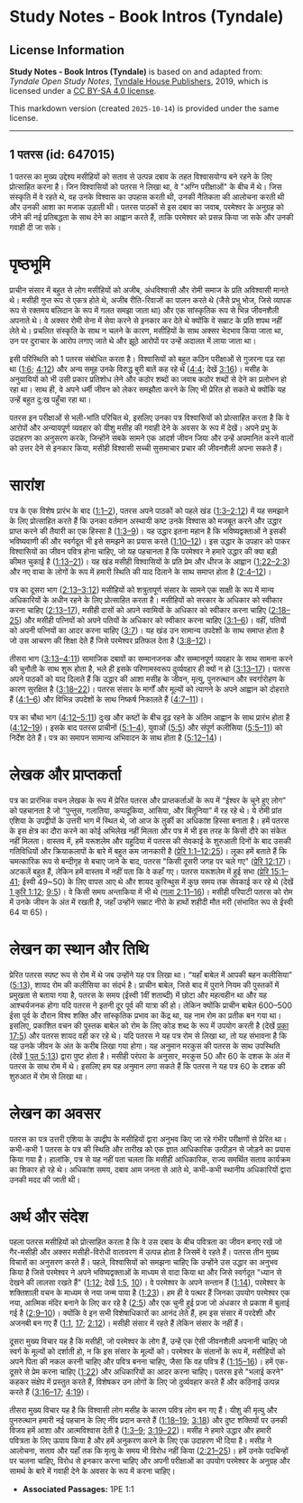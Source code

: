 # Study Notes - Book Intros (Tyndale)

## License Information

**Study Notes - Book Intros (Tyndale)** is based on and adapted from: _Tyndale Open Study Notes_, [Tyndale House Publishers](https://tyndaleopenresources.com/), 2019, which is licensed under a [CC BY-SA 4.0 license](https://creativecommons.org/licenses/by-sa/4.0/legalcode.en).

This markdown version (created `2025-10-14`) is provided under the same license.



--------------------------------

## 1 पतरस (id: 647015)

1 पतरस का मुख्य उद्देश्य मसीहियों को सताव से उत्पन्न दबाव के तहत विश्वासयोग्य बने रहने के लिए प्रोत्साहित करना है। जिन विश्वासियों को पतरस ने लिखा था, वे "अग्नि परीक्षाओं" के बीच में थे। जिस संस्कृति में वे रहते थे, वह उनके विश्वास का उपहास करती थी, उनकी नैतिकता की आलोचना करती थी और उनकी आशा का मजाक उड़ाती थी। पतरस पाठकों से इस दबाव का जवाब, परमेश्वर के अनुग्रह को जीने की नई प्रतिबद्धता के साथ देने का आह्वान करते हैं, ताकि परमेश्वर को प्रसन्न किया जा सके और उनकी गवाही दी जा सके।

पृष्ठभूमि
=========

प्राचीन संसार में बहुत से लोग मसीहियों को अजीब, अंधविश्वासी और रोमी समाज के प्रति अविश्वासी मानते थे। मसीही गुप्त रूप से एकत्र होते थे, अजीब रीति\-रिवाजों का पालन करते थे (जैसे प्रभु भोज, जिसे व्यापक रूप से रक्तमय बलिदान के रूप में गलत समझा जाता था) और एक सांस्कृतिक रूप से भिन्न जीवनशैली अपनाते थे। वे अक्सर रोमी सेना में सेवा करने से इनकार कर देते थे क्योंकि वे सम्राट के प्रति शपथ नहीं लेते थे। प्रचलित संस्कृति के साथ न चलने के कारण, मसीहियों के साथ अक्सर भेदभाव किया जाता था, उन पर दुराचार के आरोप लगाए जाते थे और झूठे आरोपों पर उन्हें अदालत में लाया जाता था।

इसी परिस्थिति को 1 पतरस संबोधित करता है। विश्वासियों को बहुत कठिन परीक्षाओं से गुजरना पड़ रहा था ([1:6](https://ref.ly/1Pet1:6); [4:12](https://ref.ly/1Pet4:12)) और अन्य समूह उनके विरुद्ध बुरी बातें कह रहे थे ([4:4](https://ref.ly/1Pet4:4); देखें [3:16](https://ref.ly/1Pet3:16))। मसीह के अनुयायियों को भी उसी प्रकार प्रतिशोध लेने और कठोर शब्दों का जवाब कठोर शब्दों से देने का प्रलोभन हो रहा था। साथ ही, वे अपने धर्मी जीवन को लेकर समझौता करने के लिए भी प्रेरित हो सकते थे क्योंकि यह उन्हें बहुत दु:ख पहुँचा रहा था।

पतरस इन परीक्षाओं से भली\-भांति परिचित थे, इसलिए उनका पत्र विश्वासियों को प्रोत्साहित करता है कि वे आरोपों और अन्यायपूर्ण व्यवहार को यीशु मसीह की गवाही देने के अवसर के रूप में देखें। अपने प्रभु के उदाहरण का अनुसरण करके, जिन्होंने सबके सामने एक आदर्श जीवन जिया और उन्हें अपमानित करने वालों को उत्तर देने से इनकार किया, मसीही विश्वासी सच्ची सुसमाचार प्रचार की जीवनशैली अपना सकते हैं।

सारांश
======

पत्र के एक विशेष प्रारंभ के बाद ([1:1–2](https://ref.ly/1Pet1:1-1Pet1:2)), पतरस अपने पाठकों को पहले खंड ([1:3–2:12](https://ref.ly/1Pet1:3-1Pet2:12)) में यह समझाने के लिए प्रोत्साहित करते हैं कि उनका वर्तमान अस्थायी कष्ट उनके विश्वास को मजबूत करने और उद्धार प्राप्त करने की तैयारी का एक हिस्सा है ([1:3–9](https://ref.ly/1Pet1:3-1Pet1:9))। यह उद्धार इतना महान है कि भविष्यद्वक्ताओं ने इसकी भविष्यवाणी की और स्वर्गदूत भी इसे समझने का प्रयास करते ([1:10–12](https://ref.ly/1Pet1:10-1Pet1:12))। इस उद्धार के उपहार को पाकर विश्वासियों का जीवन पवित्र होना चाहिए, जो यह पहचानता है कि परमेश्वर ने हमारे उद्धार की क्या बड़ी कीमत चुकाई है ([1:13–21](https://ref.ly/1Pet1:13-1Pet1:21))। यह खंड मसीही विश्वासियों के प्रति प्रेम और धीरज के आह्वान ([1:22–2:3](https://ref.ly/1Pet1:22-1Pet2:3)) और नए वाचा के लोगों के रूप में हमारी स्थिति की याद दिलाने के साथ समाप्त होता है ([2:4–12](https://ref.ly/1Pet2:4-1Pet2:12))।

पत्र का दूसरा भाग ([2:13–3:12](https://ref.ly/1Pet2:13-1Pet3:12)) मसीहियों को शत्रुतापूर्ण संसार के सामने एक साक्षी के रूप में मान्य अधिकारियों के अधीन रहने के लिए प्रोत्साहित करता है। मसीहियों को सरकार के अधिकार को स्वीकार करना चाहिए ([2:13–17](https://ref.ly/1Pet2:13-1Pet2:17)), मसीही दासों को अपने स्वामियों के अधिकार को स्वीकार करना चाहिए ([2:18–25](https://ref.ly/1Pet2:18-1Pet2:25)) और मसीही पत्नियों को अपने पतियों के अधिकार को स्वीकार करना चाहिए ([3:1–6](https://ref.ly/1Pet3:1-1Pet3:6))। वहीं, पतियों को अपनी पत्नियों का आदर करना चाहिए ([3:7](https://ref.ly/1Pet3:7))। यह खंड उन सामान्य उपदेशों के साथ समाप्त होता है जो उस आचरण की शिक्षा देते हैं जिसे परमेश्वर प्रतिफल देता है ([3:8–12](https://ref.ly/1Pet3:8-1Pet3:12))।

तीसरा भाग ([3:13–4:11](https://ref.ly/1Pet3:13-1Pet4:11)) सामाजिक दबावों का सम्मानजनक और सम्मानपूर्ण व्यवहार के साथ सामना करने की चुनौती के साथ शुरू होता है, भले ही इसके परिणामस्वरूप दुर्व्यवहार ही क्यों न हो ([3:13–17](https://ref.ly/1Pet3:13-1Pet3:17))। पतरस अपने पाठकों को याद दिलाते हैं कि उद्धार की आशा मसीह के जीवन, मृत्यु, पुनरुत्थान और स्वर्गारोहण के कारण सुरक्षित है ([3:18–22](https://ref.ly/1Pet3:18-1Pet3:22))। पतरस संसार के मार्गों और मूल्यों को त्यागने के अपने आह्वान को दोहराते हैं ([4:1–6](https://ref.ly/1Pet4:1-1Pet4:6)) और विभिन्न उपदेशों के साथ निष्कर्ष निकालते हैं ([4:7–11](https://ref.ly/1Pet4:7-1Pet4:11))।

पत्र का चौथा भाग ([4:12–5:11](https://ref.ly/1Pet4:12-1Pet5:11)) दुःख और कष्टों के बीच दृढ़ रहने के अंतिम आह्वान के साथ प्रारंभ होता है ([4:12–19](https://ref.ly/1Pet4:12-1Pet4:19))। इसके बाद पतरस प्राचीनों ([5:1–4](https://ref.ly/1Pet5:1-1Pet5:4)), युवाओं ([5:5](https://ref.ly/1Pet5:5)) और संपूर्ण कलीसिया ([5:5–11](https://ref.ly/1Pet5:5-1Pet5:11)) को निर्देश देते हैं। पत्र का समापन सामान्य अभिवादन के साथ होता है ([5:12–14](https://ref.ly/1Pet5:12-1Pet5:14))।

लेखक और प्राप्तकर्ता
====================

पत्र का प्रारंभिक वचन लेखक के रूप में प्रेरित पतरस और प्राप्तकर्ताओं के रूप में “ईश्वर के चुने हुए लोग” को पहचानता है जो “पुन्तुस, गलातिया, कप्पदूकिया, आसिया, और बितूनिया” में रह रहे थे। ये रोमी प्रांत एशिया के उपद्वीपों के उत्तरी भाग में स्थित थे, जो आज के तुर्की का अधिकांश हिस्सा बनाता है। हमें पतरस के इस क्षेत्र का दौरा करने का कोई अभिलेख नहीं मिलता और पत्र में भी इस तरह के किसी दौरे का संकेत नहीं मिलता। वास्तव में, हमें यरूशलेम और यहूदिया में पतरस की सेवकाई के शुरुआती दिनों के बाद उसकी गतिविधियों और क्रियाकलापों के बारे में बहुत कम जानकारी है ([प्रेरि 1:1–12:25](https://ref.ly/Acts1:1-Acts12:25))। लूका हमें बताते हैं कि चमत्कारिक रूप से बन्दीगृह से बचाए जाने के बाद, पतरस "किसी दूसरी जगह पर चले गए" ([प्रेरि 12:17](https://ref.ly/Acts12:17))। अटकलें बहुत हैं, लेकिन हमें वास्तव में नहीं पता कि वे कहाँ गए। पतरस यरूशलेम में हुई सभा ([प्रेरि 15:1–41](https://ref.ly/Acts15:1-Acts15:41); ईस्वी 49\~50\) के लिए वापस आए थे और शायद कुरिन्थुस में कुछ समय तक सेवकाई कर रहे थे (देखें [1 कुरि 1:12](https://ref.ly/1Cor1:12); [9:5](https://ref.ly/1Cor9:5))। वे किसी समय अन्ताकिया में भी थे ([गला 2:11–16](https://ref.ly/Gal2:11-Gal2:16))। मसीही परिपाटी पतरस को रोम में उनके जीवन के अंत में रखती है, जहाँ उन्होंने सम्राट नीरो के हाथों शहीदी मौत मरी (संभावित रूप से ईस्वी 64 या 65\)।

लेखन का स्थान और तिथि
=====================

प्रेरित पतरस स्पष्ट रूप से रोम में थे जब उन्होंने यह पत्र लिखा था। “यहाँ बाबेल में आपकी बहन कलीसिया” ([5:13](https://ref.ly/1Pet5:13)), शायद रोम की कलीसिया का संदर्भ है। प्राचीन बाबेल, जिसे बाद में पुराने नियम की पुस्तकों में प्रमुखता से बताया गया है, पतरस के समय (ईस्वी 1वीं शताब्दी) में छोटा और महत्वहीन था और यह आश्चर्यजनक होगा यदि पतरस ने इतनी दूर पूर्व की यात्रा की हो। लेकिन क्योंकि प्राचीन बाबेल 600–500 ईसा पूर्व के दौरान विश्व शक्ति और सांस्कृतिक प्रभाव का केंद्र था, यह नाम रोम का प्रतीक बन गया था। इसलिए, प्रकाशित वचन की पुस्तक बाबेल को रोम के लिए कोड शब्द के रूप में उपयोग करती है (देखें [प्रका 17:5](https://ref.ly/Rev17:5)) और पतरस शायद वही कर रहे थे। यदि पतरस ने यह पत्र रोम से लिखा था, तो यह संभावना है कि यह उनके जीवन के अंत के करीब लिखा गया होगा। यह अनुमान मरकुस की पतरस के साथ उपस्थिति (देखें [1 पत 5:13](https://ref.ly/1Pet5:13)) द्वारा पुष्ट होता है। मसीही परंपरा के अनुसार, मरकुस 50 और 60 के दशक के अंत में पतरस के साथ रोम में थे। इसलिए हम यह अनुमान लगा सकते हैं कि पतरस ने यह पत्र 60 के दशक की शुरुआत में रोम से लिखा था।

लेखन का अवसर
============

पतरस का पत्र उत्तरी एशिया के उपद्वीप के मसीहियों द्वारा अनुभव किए जा रहे गंभीर परीक्षणों से प्रेरित था। कभी\-कभी 1 पतरस के पत्र की स्थिति और तारीख को एक ज्ञात आधिकारिक उत्पीड़न से जोड़ने का प्रयास किया गया है। हालांकि, पत्र से यह नहीं पता चलता कि मसीही आधिकारिक, राज्य समर्थित सताव कार्यक्रम का शिकार हो रहे थे। अधिकांश समय, दबाव आम जनता से आते थे, कभी\-कभी स्थानीय अधिकारियों द्वारा उनकी मदद की जाती थी।

अर्थ और संदेश
=============

पहला पतरस मसीहियों को प्रोत्साहित करता है कि वे उस दबाव के बीच पवित्रता का जीवन बनाए रखें जो गैर\-मसीही और अक्सर मसीही\-विरोधी वातावरण में उत्पन्न होता है जिसमें वे रहते हैं। पतरस तीन मुख्य विचारों का अनुसरण करते हैं। पहले, विश्वासियों को समझना चाहिए कि उन्होंने उस उद्धार का अनुभव किया है जिसे परमेश्वर ने अपने भविष्यद्वक्ताओं के माध्यम से वादा किया था और जिसे स्वर्गदूत "ध्यान से देखने की लालसा रखते हैं" ([1:12](https://ref.ly/1Pet1:12); देखें [1:5](https://ref.ly/1Pet1:5), [10](https://ref.ly/1Pet1:10))। वे परमेश्वर के अपने सन्तान हैं ([1:14](https://ref.ly/1Pet1:14)), परमेश्वर के शक्तिशाली वचन के माध्यम से नया जन्म पाया है ([1:23](https://ref.ly/1Pet1:23))। हम ही वे पत्थर हैं जिनका उपयोग परमेश्वर एक नया, आत्मिक मंदिर बनाने के लिए कर रहे है ([2:5](https://ref.ly/1Pet2:5)) और एक चुनी हुई प्रजा जो अंधकार से प्रकाश में बुलाई गई है ([2:9–10](https://ref.ly/1Pet2:9-1Pet2:10))। क्योंकि वे इन सभी विशेषाधिकारों का आनंद लेते हैं, हम इस संसार में परदेशी और अजनबी बन गए हैं ([1:1](https://ref.ly/1Pet1:1), [17](https://ref.ly/1Pet1:17); [2:12](https://ref.ly/1Pet2:12))। मसीही संसार में रहते हैं लेकिन संसार के नहीं हैं।

दूसरा मुख्य विचार यह है कि मसीही, जो परमेश्वर के लोग हैं, उन्हें एक ऐसी जीवनशैली अपनानी चाहिए जो स्वर्ग के मूल्यों को दर्शाती हो, न कि इस संसार के मूल्यों को। परमेश्वर के संतानों के रूप में, मसीहियों को अपने पिता की नकल करनी चाहिए और पवित्र बनना चाहिए, जैसा कि वह पवित्र हैं ([1:15–16](https://ref.ly/1Pet1:15-1Pet1:16))। हमें एक\-दूसरे से प्रेम करना चाहिए ([1:22](https://ref.ly/1Pet1:22)) और अधिकारियों का आदर करना चाहिए। पतरस इसे "भलाई करने" कहकर संक्षेप में प्रस्तुत करते हैं, विशेषकर उन लोगों के लिए जो दुर्व्यवहार करते हैं और कठिनाई उत्पन्न करते हैं ([3:16–17](https://ref.ly/1Pet3:16-1Pet3:17); [4:19](https://ref.ly/1Pet4:19))।

तीसरा मुख्य विचार यह है कि विश्वासी लोग मसीह के कारण पवित्र लोग बन गए हैं। यीशु की मृत्यु और पुनरुत्थान हमारी नई पहचान के लिए नींव प्रदान करते हैं ([1:18–19](https://ref.ly/1Pet1:18-1Pet1:19); [3:18](https://ref.ly/1Pet3:18)) और दुष्ट शक्तियों पर उनकी विजय हमें आशा और आत्मविश्वास देती है ([1:3–9](https://ref.ly/1Pet1:3-1Pet1:9); [3:19–22](https://ref.ly/1Pet3:19-1Pet3:22))। मसीह ने हमारे उद्धार और हमारी पवित्रता के लिए ऊपाय किया है और हमें अनुकरण करने के लिए एक उदाहरण भी दिया है। मसीह ने आलोचना, सताव और यहाँ तक कि मृत्यु के समय भी विरोध नहीं किया ([2:21–25](https://ref.ly/1Pet2:21-1Pet2:25))। हमें उनके पदचिन्हों पर चलना चाहिए, विरोध से इनकार करना चाहिए और अपनी परीक्षाओं का उपयोग परमेश्वर के अनुग्रह और सामर्थ के बारे में गवाही देने के अवसर के रूप में करना चाहिए।

* **Associated Passages:** 1PE 1:1

